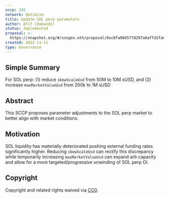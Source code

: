 ```yaml
---
sccp: 245
network: Optimism
title: Update SOL perp parameters
author: Afif (@aband1)
status: Implemented
proposal: >-
  https://snapshot.org/#/snxgov.eth/proposal/0xc8fa08d577d297a8affd2fa6d3a65152e75bb12a103e203f09a400f0d1bf69d3
created: 2022-11-11
type: Governance
---
```


<!--You can leave these HTML comments in your merged SCCP and delete the visible duplicate text guides, they will not appear and may be helpful to refer to if you edit it again. This is the suggested template for new SCCPs. Note that an SCCP number will be assigned by an editor. When opening a pull request to submit your SCCP, please use an abbreviated title in the filename, `sccp-draft_title_abbrev.md`. The title should be 44 characters or less.-->

## Simple Summary

<!--"If you can't explain it simply, you don't understand it well enough." Provide a simplified and layman-accessible explanation of the SCCP.-->

For SOL perp: (1) reduce `skewScaleUsd` from 50M to 10M sUSD, and (2) increase `maxMarketValueUsd` from 200k to 1M sUSD

## Abstract

<!--A short (~200 word) description of the variable change proposed.-->

This SCCP proposes parameter adjustments to the SOL perp market to better align with market conditions. 

## Motivation

<!--The motivation is critical for SCCPs that want to update variables within Synthetix. It should clearly explain why the existing variable is not incentive aligned. SCCP submissions without sufficient motivation may be rejected outright.-->

SOL liquidity has materially deteriorated pushing external funding rates significantly higher. Reducing `skewScaleUsd` can rectify this discrepancy while temporarily increasing `maxMarketValueUsd` can expand arb capacity and allow for a more targeted/progressive unwinding of SOL perp OI. 

## Copyright

Copyright and related rights waived via [CC0](https://creativecommons.org/publicdomain/zero/1.0/).

